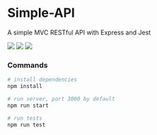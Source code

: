 # Simple-API
A simple MVC RESTful API with Express and Jest

<image src="https://img.shields.io/badge/dynamic/json?label=Express&query=dependencies.express&url=https%3A%2F%2Fraw.githubusercontent.com%2FRoger-twan%2Fsimple-api%2Fmain%2Fpackage.json&color=cyan">
<image src="https://img.shields.io/badge/dynamic/json?label=Jest&query=devDependencies.jest&url=https%3A%2F%2Fraw.githubusercontent.com%2FRoger-twan%2Fsimple-api%2Fmain%2Fpackage.json&color=purple">
<image src="https://img.shields.io/badge/dynamic/json?label=Prisma&query=devDependencies.prisma&url=https%3A%2F%2Fraw.githubusercontent.com%2FRoger-twan%2Fsimple-api%2Fmain%2Fpackage.json&color=blue">

### Commands
```bash
# install dependencies
npm install

# run server, port 3000 by default
npm run start

# run tests
npm run test
```
